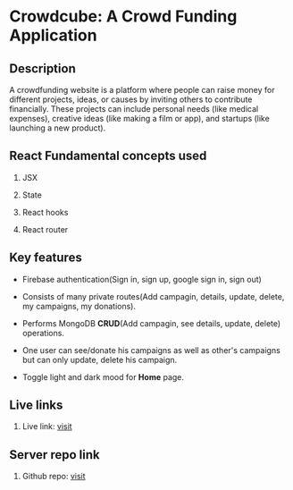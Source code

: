 # Crowdcube: A Crowd Funding Application

## Description

A crowdfunding website is a platform where people can raise money for different projects, ideas, or causes by inviting others to contribute financially. These projects can include personal needs (like medical expenses), creative ideas (like making a film or app), and startups (like launching a new product).

## React Fundamental concepts used

1. JSX

2. State

3. React hooks

4. React router

## Key features

- Firebase authentication(Sign in, sign up, google sign in, sign out)

- Consists of many private routes(Add campagin, details, update, delete, my campaigns, my donations).

- Performs MongoDB **CRUD**(Add campagin, see details, update, delete) operations.

- One user can see/donate his campaigns as well as other's campaigns but can only update, delete his campaign.

- Toggle light and dark mood for **Home** page.

## Live links

1. Live link: [visit](https://sakib-333-ph-b10-a10.netlify.app/)
   
## Server repo link

1. Github repo: [visit](https://github.com/sakib-333/ph-b10-a10-server)

